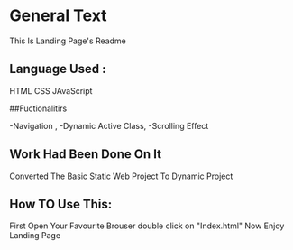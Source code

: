 # General Text 

This Is Landing Page's Readme

## Language Used :
HTML
CSS
JAvaScript

##Fuctionalitirs 

-Navigation ,
-Dynamic Active Class,
-Scrolling Effect

## Work Had Been Done On It
Converted The Basic Static Web Project To Dynamic Project

## How TO Use This:
First Open Your Favourite Brouser
double click on "Index.html"
Now Enjoy Landing Page
